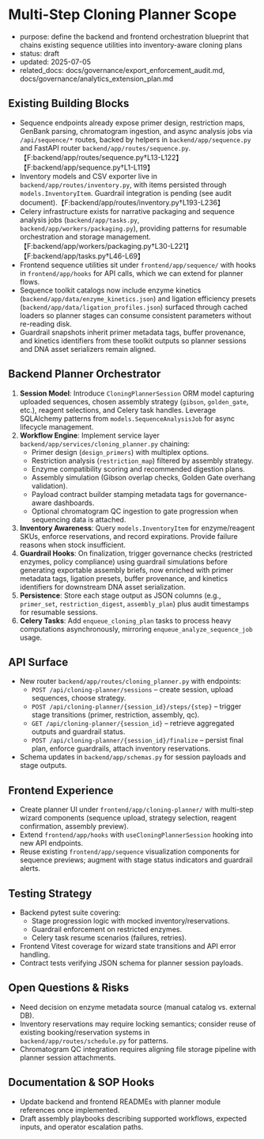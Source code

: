 # Multi-Step Cloning Planner Scope

- purpose: define the backend and frontend orchestration blueprint that chains existing sequence utilities into inventory-aware cloning plans
- status: draft
- updated: 2025-07-05
- related_docs: docs/governance/export_enforcement_audit.md, docs/governance/analytics_extension_plan.md

## Existing Building Blocks
- Sequence endpoints already expose primer design, restriction maps, GenBank parsing, chromatogram ingestion, and async analysis jobs via `/api/sequence/*` routes, backed by helpers in `backend/app/sequence.py` and FastAPI router `backend/app/routes/sequence.py`.【F:backend/app/routes/sequence.py†L13-L122】【F:backend/app/sequence.py†L1-L119】
- Inventory models and CSV exporter live in `backend/app/routes/inventory.py`, with items persisted through `models.InventoryItem`. Guardrail integration is pending (see audit document).【F:backend/app/routes/inventory.py†L193-L236】
- Celery infrastructure exists for narrative packaging and sequence analysis jobs (`backend/app/tasks.py`, `backend/app/workers/packaging.py`), providing patterns for resumable orchestration and storage management.【F:backend/app/workers/packaging.py†L30-L221】【F:backend/app/tasks.py†L46-L69】
- Frontend sequence utilities sit under `frontend/app/sequence/` with hooks in `frontend/app/hooks` for API calls, which we can extend for planner flows.
- Sequence toolkit catalogs now include enzyme kinetics (`backend/app/data/enzyme_kinetics.json`) and ligation efficiency presets (`backend/app/data/ligation_profiles.json`) surfaced through cached loaders so planner stages can consume consistent parameters without re-reading disk.
- Guardrail snapshots inherit primer metadata tags, buffer provenance, and kinetics identifiers from these toolkit outputs so planner sessions and DNA asset serializers remain aligned.

## Backend Planner Orchestrator
1. **Session Model**: Introduce `CloningPlannerSession` ORM model capturing uploaded sequences, chosen assembly strategy (`gibson`, `golden_gate`, etc.), reagent selections, and Celery task handles. Leverage SQLAlchemy patterns from `models.SequenceAnalysisJob` for async lifecycle management.
2. **Workflow Engine**: Implement service layer `backend/app/services/cloning_planner.py` chaining:
   - Primer design (`design_primers`) with multiplex options.
   - Restriction analysis (`restriction_map`) filtered by assembly strategy.
   - Enzyme compatibility scoring and recommended digestion plans.
   - Assembly simulation (Gibson overlap checks, Golden Gate overhang validation).
   - Payload contract builder stamping metadata tags for governance-aware dashboards.
   - Optional chromatogram QC ingestion to gate progression when sequencing data is attached.
3. **Inventory Awareness**: Query `models.InventoryItem` for enzyme/reagent SKUs, enforce reservations, and record expirations. Provide failure reasons when stock insufficient.
4. **Guardrail Hooks**: On finalization, trigger governance checks (restricted enzymes, policy compliance) using guardrail simulations before generating exportable assembly briefs, now enriched with primer metadata tags, ligation presets, buffer provenance, and kinetics identifiers for downstream DNA asset serialization.
5. **Persistence**: Store each stage output as JSON columns (e.g., `primer_set`, `restriction_digest`, `assembly_plan`) plus audit timestamps for resumable sessions.
6. **Celery Tasks**: Add `enqueue_cloning_plan` tasks to process heavy computations asynchronously, mirroring `enqueue_analyze_sequence_job` usage.

## API Surface
- New router `backend/app/routes/cloning_planner.py` with endpoints:
  - `POST /api/cloning-planner/sessions` – create session, upload sequences, choose strategy.
  - `POST /api/cloning-planner/{session_id}/steps/{step}` – trigger stage transitions (primer, restriction, assembly, qc).
  - `GET /api/cloning-planner/{session_id}` – retrieve aggregated outputs and guardrail status.
  - `POST /api/cloning-planner/{session_id}/finalize` – persist final plan, enforce guardrails, attach inventory reservations.
- Schema updates in `backend/app/schemas.py` for session payloads and stage outputs.

## Frontend Experience
- Create planner UI under `frontend/app/cloning-planner/` with multi-step wizard components (sequence upload, strategy selection, reagent confirmation, assembly preview).
- Extend `frontend/app/hooks` with `useCloningPlannerSession` hooking into new API endpoints.
- Reuse existing `frontend/app/sequence` visualization components for sequence previews; augment with stage status indicators and guardrail alerts.

## Testing Strategy
- Backend pytest suite covering:
  - Stage progression logic with mocked inventory/reservations.
  - Guardrail enforcement on restricted enzymes.
  - Celery task resume scenarios (failures, retries).
- Frontend Vitest coverage for wizard state transitions and API error handling.
- Contract tests verifying JSON schema for planner session payloads.

## Open Questions & Risks
- Need decision on enzyme metadata source (manual catalog vs. external DB).
- Inventory reservations may require locking semantics; consider reuse of existing booking/reservation systems in `backend/app/routes/schedule.py` for patterns.
- Chromatogram QC integration requires aligning file storage pipeline with planner session attachments.

## Documentation & SOP Hooks
- Update backend and frontend READMEs with planner module references once implemented.
- Draft assembly playbooks describing supported workflows, expected inputs, and operator escalation paths.
